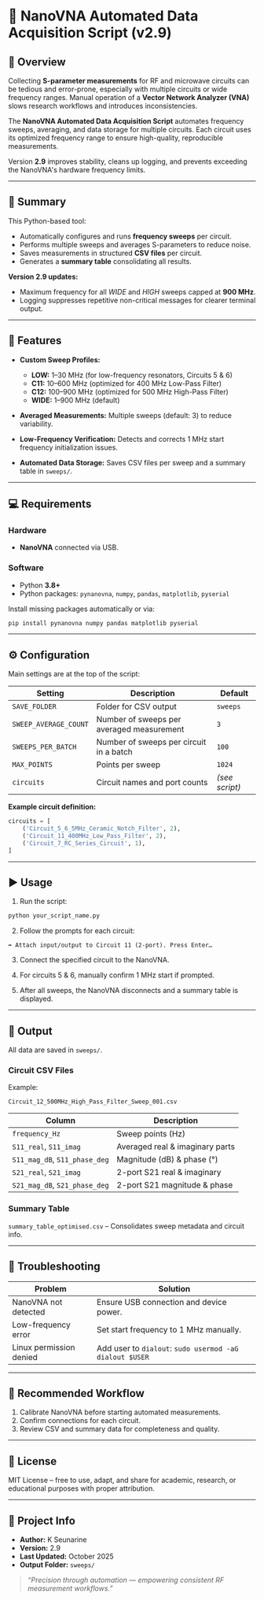 # 🧭 NanoVNA Automated Data Acquisition Script (v2.9)

## 🧩 Overview

Collecting **S-parameter measurements** for RF and microwave circuits can be tedious and error-prone, especially with multiple circuits or wide frequency ranges. Manual operation of a **Vector Network Analyzer (VNA)** slows research workflows and introduces inconsistencies.

The **NanoVNA Automated Data Acquisition Script** automates frequency sweeps, averaging, and data storage for multiple circuits. Each circuit uses its optimized frequency range to ensure high-quality, reproducible measurements.

Version **2.9** improves stability, cleans up logging, and prevents exceeding the NanoVNA's hardware frequency limits.

---

## 🧾 Summary

This Python-based tool:

- Automatically configures and runs **frequency sweeps** per circuit.
- Performs multiple sweeps and averages S-parameters to reduce noise.
- Saves measurements in structured **CSV files** per circuit.
- Generates a **summary table** consolidating all results.

**Version 2.9 updates:**

- Maximum frequency for all *WIDE* and *HIGH* sweeps capped at **900 MHz**.
- Logging suppresses repetitive non-critical messages for clearer terminal output.

---

## 🚀 Features

- **Custom Sweep Profiles:**  
  - **LOW:** 1–30 MHz (for low-frequency resonators, Circuits 5 & 6)  
  - **C11:** 10–600 MHz (optimized for 400 MHz Low-Pass Filter)  
  - **C12:** 100–900 MHz (optimized for 500 MHz High-Pass Filter)  
  - **WIDE:** 1–900 MHz (default)  

- **Averaged Measurements:** Multiple sweeps (default: 3) to reduce variability.
- **Low-Frequency Verification:** Detects and corrects 1 MHz start frequency initialization issues.
- **Automated Data Storage:** Saves CSV files per sweep and a summary table in `sweeps/`.

---

## 💻 Requirements

### Hardware
- **NanoVNA** connected via USB.

### Software
- Python **3.8+**
- Python packages: `pynanovna`, `numpy`, `pandas`, `matplotlib`, `pyserial`

Install missing packages automatically or via:
```bash
pip install pynanovna numpy pandas matplotlib pyserial
```

---

## ⚙️ Configuration

Main settings are at the top of the script:

| Setting | Description | Default |
|---------|-------------|---------|
| `SAVE_FOLDER` | Folder for CSV output | `sweeps` |
| `SWEEP_AVERAGE_COUNT` | Number of sweeps per averaged measurement | `3` |
| `SWEEPS_PER_BATCH` | Number of sweeps per circuit in a batch | `100` |
| `MAX_POINTS` | Points per sweep | `1024` |
| `circuits` | Circuit names and port counts | *(see script)* |

**Example circuit definition:**  
```python
circuits = [
    ('Circuit_5_6_5MHz_Ceramic_Notch_Filter', 2),
    ('Circuit_11_400MHz_Low_Pass_Filter', 2),
    ('Circuit_7_RC_Series_Circuit', 1),
]
```

---

## ▶️ Usage

1. Run the script:
```bash
python your_script_name.py
```

2. Follow the prompts for each circuit:
```
➡️ Attach input/output to Circuit 11 (2-port). Press Enter…
```

3. Connect the specified circuit to the NanoVNA.

4. For circuits 5 & 6, manually confirm 1 MHz start if prompted.

5. After all sweeps, the NanoVNA disconnects and a summary table is displayed.

---

## 📂 Output

All data are saved in `sweeps/`.

### Circuit CSV Files
Example:
```
Circuit_12_500MHz_High_Pass_Filter_Sweep_001.csv
```

| Column | Description |
|--------|-------------|
| `frequency_Hz` | Sweep points (Hz) |
| `S11_real`, `S11_imag` | Averaged real & imaginary parts |
| `S11_mag_dB`, `S11_phase_deg` | Magnitude (dB) & phase (°) |
| `S21_real`, `S21_imag` | 2-port S21 real & imaginary |
| `S21_mag_dB`, `S21_phase_deg` | 2-port S21 magnitude & phase |

### Summary Table
`summary_table_optimised.csv` – Consolidates sweep metadata and circuit info.

---

## 🧰 Troubleshooting

| Problem | Solution |
|---------|---------|
| NanoVNA not detected | Ensure USB connection and device power. |
| Low-frequency error | Set start frequency to 1 MHz manually. |
| Linux permission denied | Add user to `dialout`: `sudo usermod -aG dialout $USER` |

---

## 🧪 Recommended Workflow

1. Calibrate NanoVNA before starting automated measurements.
2. Confirm connections for each circuit.
3. Review CSV and summary data for completeness and quality.

---

## 📜 License

MIT License – free to use, adapt, and share for academic, research, or educational purposes with proper attribution.

---

## 📘 Project Info

- **Author:** K Seunarine  
- **Version:** 2.9  
- **Last Updated:** October 2025  
- **Output Folder:** `sweeps/`

> *“Precision through automation — empowering consistent RF measurement workflows.”*
